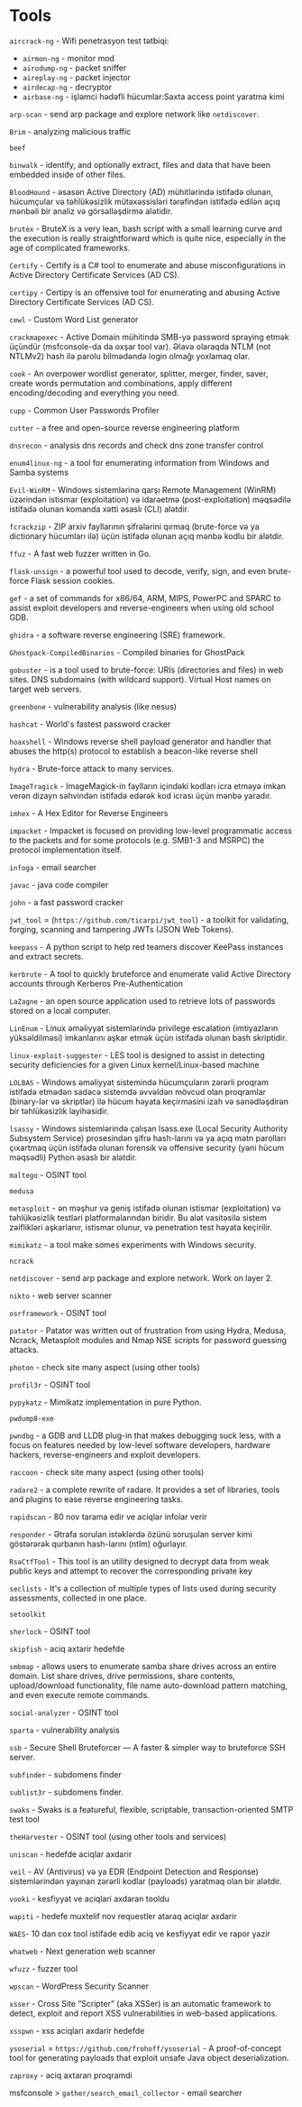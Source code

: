 # Tools
`aircrack-ng` - Wifi penetrasyon test tətbiqi:
  - `airmon-ng` - monitor mod  
  - `airodump-ng` - packet sniffer  
  - `aireplay-ng` - packet injector  
  - `airdecap-ng` - decryptor  
  - `airbase-ng` - işləmci hədəfli hücumlar:Saxta access point yaratma kimi  

`arp-scan` -  send arp package and explore network like `netdiscover`.

`Brim` - analyzing malicious traffic

`beef`

`binwalk` -  identify, and optionally extract, files and data that have been embedded inside of other files.

`BloodHound` - əsasən Active Directory (AD) mühitlərində istifadə olunan, hücumçular və təhlükəsizlik mütəxəssisləri tərəfindən istifadə edilən açıq mənbəli bir analiz və görsəlləşdirmə alətidir.

`brutex` - BruteX is a very lean, bash script with a small learning curve and the execution is really straightforward which is quite nice, especially in the age of complicated frameworks.

`Certify` - Certify is a C# tool to enumerate and abuse misconfigurations in Active Directory Certificate Services (AD CS).

`certipy` - Certipy is an offensive tool for enumerating and abusing Active Directory Certificate Services (AD CS).

`cewl` - Custom Word List generator

`crackmapexec` - Active Domain mühitində SMB-yə password spraying etmək üçündür (msfconsole-da da oxşar tool var). Əlavə olaraqda NTLM (not NTLMv2) hash ilə parolu bilmədəndə login olmağı yoxlamaq olar.

`cook` - An overpower wordlist generator, splitter, merger, finder, saver, create words permutation and combinations, apply different encoding/decoding and everything you need.

`cupp` - Common User Passwords Profiler

`cutter` - a free and open-source reverse engineering platform

`dnsrecon` - analysis dns records and check dns zone transfer control

`enum4linux-ng` - a tool for enumerating information from Windows and Samba systems

`Evil-WinRM` - Windows sistemlərinə qarşı Remote Management (WinRM) üzərindən istismar (exploitation) və idarəetmə (post-exploitation) məqsədilə istifadə olunan komanda xətti əsaslı (CLI) alətdir.

`fcrackzip` - ZIP arxiv fayllarının şifrələrini qırmaq (brute-force və ya dictionary hücumları ilə) üçün istifadə olunan açıq mənbə kodlu bir alətdir.

`ffuz` - A fast web fuzzer written in Go.

`flask-unsign` - a powerful tool used to decode, verify, sign, and even brute-force Flask session cookies.

`gef` - a set of commands for x86/64, ARM, MIPS, PowerPC and SPARC to assist exploit developers and reverse-engineers when using old school GDB.

`ghidra` - a software reverse engineering (SRE) framework.

`Ghostpack-CompiledBinaries` - Compiled binaries for GhostPack

`gobuster` - is a tool used to brute-force: URIs (directories and files) in web sites. DNS subdomains (with wildcard support). Virtual Host names on target web servers.

`greenbone` - vulnerability analysis (like nesus)

`hashcat` - World's fastest password cracker

`hoaxshell` - Windows reverse shell payload generator and handler that abuses the http(s) protocol to establish a beacon-like reverse shell

`hydra` - Brute-force attack to many services.

`ImageTragick` - ImageMagick-in faylların içindəki kodları icra etməyə imkan verən dizayn səhvindən istifadə edərək kod icrası üçün mənbə yaradır.

`imhex` - A Hex Editor for Reverse Engineers

`impacket` - Impacket is focused on providing low-level programmatic access to the packets and for some protocols (e.g. SMB1-3 and MSRPC) the protocol implementation itself.

`infoga` - email searcher

`javac` - java code compiler

`john` - a fast password cracker

`jwt_tool` = (`https://github.com/ticarpi/jwt_tool`) - a toolkit for validating, forging, scanning and tampering JWTs (JSON Web Tokens).

`keepass` - A python script to help red teamers discover KeePass instances and extract secrets.

`kerbrute` - A tool to quickly bruteforce and enumerate valid Active Directory accounts through Kerberos Pre-Authentication

`LaZagne` - an open source application used to retrieve lots of passwords stored on a local computer.

`LinEnum` - Linux əməliyyat sistemlərində privilege escalation (imtiyazların yüksəldilməsi) imkanlarını aşkar etmək üçün istifadə olunan bash skriptidir.

`linux-exploit-suggester` - LES tool is designed to assist in detecting security deficiencies for a given Linux kernel/Linux-based machine

`LOLBAS` -  Windows əməliyyat sistemində hücumçuların zərərli proqram istifadə etmədən sadəcə sistemdə əvvəldən mövcud olan proqramlar (binary-lər və skriptlər) ilə hücum həyata keçirməsini izah və sənədləşdirən bir təhlükəsizlik layihəsidir.

`lsassy` - Windows sistemlərində çalışan lsass.exe (Local Security Authority Subsystem Service) prosesindən şifrə hash-larını və ya açıq mətn parolları çıxartmaq üçün istifadə olunan forensik və offensive security (yəni hücum məqsədli) Python əsaslı bir alətdir.

`maltego` - OSINT tool

`medusa` 

`metasploit` - ən məşhur və geniş istifadə olunan istismar (exploitation) və təhlükəsizlik testləri platformalarından biridir. Bu alət vasitəsilə sistem zəiflikləri aşkarlanır, istismar olunur, və penetration test həyata keçirilir.

`mimikatz` - a tool make somes experiments with Windows security.

`ncrack`

`netdiscover` - send arp package and explore network. Work on layer 2.

`nikto` -  web server scanner

`osrframework` - OSINT tool

`patator` - Patator was written out of frustration from using Hydra, Medusa, Ncrack, Metasploit modules and Nmap NSE scripts for password guessing attacks.

`photon` - check site many aspect (using other tools)

`profil3r` - OSINT tool

`pypykatz` - Mimikatz implementation in pure Python.

`pwdump8-exe`

`pwndbg` - a GDB and LLDB plug-in that makes debugging suck less, with a focus on features needed by low-level software developers, hardware hackers, reverse-engineers and exploit developers.

`raccoon` - check site many aspect (using other tools)

`radare2` - a complete rewrite of radare. It provides a set of libraries, tools and plugins to ease reverse engineering tasks.

`rapidscan` - 80 nov tarama edir ve aciqlar infolar verir

`responder` - Ətrafa sorulan istəklərdə özünü soruşulan server kimi göstərərək qurbanın hash-larını (ntlm) oğurlayır. 

`RsaCtfTool` - This tool is an utility designed to decrypt data from weak public keys and attempt to recover the corresponding private key

`seclists` -  It's a collection of multiple types of lists used during security assessments, collected in one place.

`setoolkit`

`sherlock` - OSINT tool

`skipfish` - aciq axtarir hedefde

`smbmap` - allows users to enumerate samba share drives across an entire domain. List share drives, drive permissions, share contents, upload/download functionality, file name auto-download pattern matching, and even execute remote commands.

`social-analyzer` - OSINT tool

`sparta` - vulnerability analysis

`ssb` - Secure Shell Bruteforcer — A faster & simpler way to bruteforce SSH server.

`subfinder` - subdomens finder

`sublist3r` - subdomens finder.

`swaks` - Swaks is a featureful, flexible, scriptable, transaction-oriented SMTP test tool

`theHarvester` - OSINT tool (using other tools and services)

`uniscan` - hedefde aciqlar axdarir

`veil` - AV (Antivirus) və ya EDR (Endpoint Detection and Response) sistemlərindən yayınan zərərli kodlar (payloads) yaratmaq olan bir alətdir.

`vooki` - kesfiyyat ve aciqlari axdaran tooldu

`wapiti` - hedefe muxtelif nov requestler ataraq aciqlar axdarir

`WAES`- 10 dan cox tool istifade edib aciq ve kesfiyyat edir ve rapor yazir

`whatweb` - Next generation web scanner

`wfuzz` - fuzzer tool

`wpscan` - WordPress Security Scanner

`xsser` - Cross Site “Scripter” (aka XSSer) is an automatic framework to detect, exploit and report XSS vulnerabilities in web-based applications.

`xsspwn` - xss aciqlari axdarir hedefde

`ysoserial` = `https://github.com/frohoff/ysoserial` - A proof-of-concept tool for generating payloads that exploit unsafe Java object deserialization.

`zaproxy` - aciq axtaran proqramdi

msfconsole > `gather/search_email_collector` - email searcher

